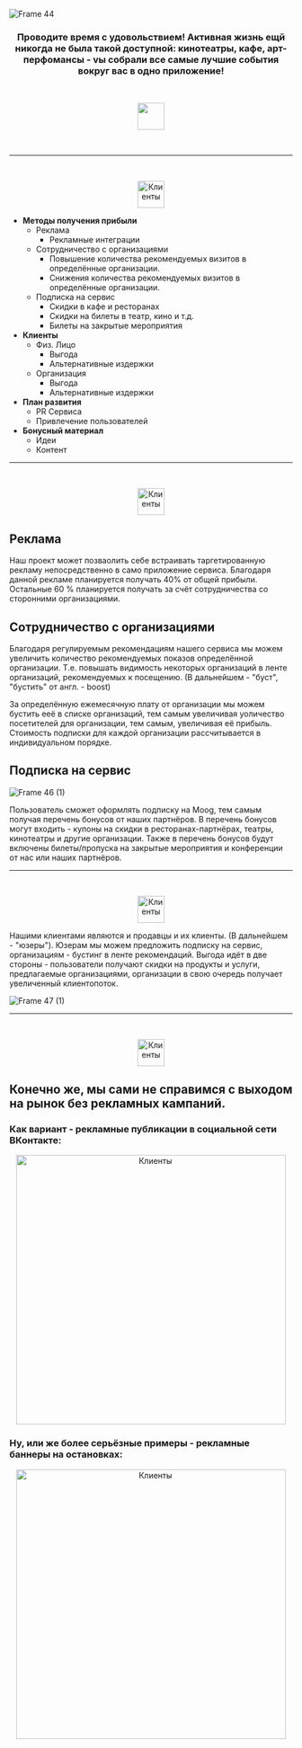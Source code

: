 ![Frame 44](https://user-images.githubusercontent.com/57683566/120108682-fa030f80-c16e-11eb-8be4-4c71f17e4c8a.png)


### <p align="center"> Проводите время с удовольствием! Активная жизнь ещй никогда не была такой доступной: кинотеатры, кафе, арт-перфомансы - vы собрали все самые лучшие события вокруг вас в одно приложение! </p>
<br>
<p align="center">
  <img src="https://user-images.githubusercontent.com/57683566/120108448-d25f7780-c16d-11eb-9247-494f61107012.png" height="48">
</p>
<br>

____

<br>

<p align="center"><img src="https://user-images.githubusercontent.com/57683566/120109169-f96b7880-c170-11eb-91ce-01dffa2b1937.png" height="48" alt="Клиенты"></p>

-	__Методы получения прибыли__
    - Реклама 
        - Рекламные интеграции
    - Сотрудничество с организациями
        - Повышение количества рекомендуемых визитов в определённые организации.
        - Снижения количества рекомендуемых визитов в определённые организации.
    - Подписка на сервис
        - Скидки в кафе и ресторанах
        - Скидки на билеты в театр, кино и т.д.
        - Билеты на закрытые мероприятия
- __Клиенты__
    - Физ. Лицо
        - Выгода
        - Альтернативные издержки
    - Организация
        - Выгода
        - Альтернативные издержки
- __План развития__
    - PR Сервиса
    - Привлечение пользователей
- __Бонусный материал__
    - Идеи
    - Контент

___

<br>

<p align="center"><img src="https://user-images.githubusercontent.com/57683566/120109230-30da2500-c171-11eb-8363-1f5daea89e29.png" height="48" alt="Клиенты"></p>




## __Реклама__
Наш проект может позваолить себе встраивать таргетированную рекламу непосредственно в само приложение сервиса. Благодаря данной рекламе планируется получать 40% от общей прибыли. Остальные 60 %  планируется получать за счёт сотрудничества со сторонними организациями.

## __Сотрудничество с организациями__
Благодаря регулируемым рекомендациям нашего сервиса мы можем увеличить количество рекомендуемых показов определённой организации. Т.е. повышать видимость некоторых организаций в ленте организаций, рекомендуемых к посещению. (В дальнейшем - "буст", "бустить" от англ. - boost)

За определённую ежемесячную плату от организации мы можем бустить ееё в списке организаций, тем самым увеличивая уоличество посетителей для организации, тем самым, увеличивая её прибыль. Стоимость подписки для каждой организации рассчитывается в индивидуальном порядке.


## Подписка на сервис
![Frame 46 (1)](https://user-images.githubusercontent.com/57683566/120109067-8235e480-c170-11eb-9c5d-802479ecfd62.png)

Пользователь сможет оформлять подписку на Moog, тем самым получая перечень  бонусов от наших партнёров. В перечень бонусов могут входить - купоны на скидки в ресторанах-партнёрах, театры, кинотеатры и другие организации. Также в перечень бонусов будут включены билеты/пропуска на закрытые мероприятия и конференции от нас или наших партнёров.

___

<br>
<p align="center"><img src="https://user-images.githubusercontent.com/57683566/120109097-adb8cf00-c170-11eb-9852-37c7b6f7bfb3.png" height="48" alt="Клиенты"></p>

Нашими клиентами являются и продавцы и их клиенты. (В дальнейшем - "юзеры"). Юзерам мы можем предложить подписку на сервис, организациям - бустинг в ленте рекомендаций.
Выгода идёт в две стороны - пользователи получают скидки на продукты и услуги, предлагаемые организациями, организации в свою очередь получает увеличенный клиентопоток.

![Frame 47 (1)](https://user-images.githubusercontent.com/57683566/120109941-44d35600-c174-11eb-911d-d9deb5fc2184.png)

___

<br>
<p align="center"><img src="https://user-images.githubusercontent.com/57683566/120110244-5ec16880-c175-11eb-9b30-110bca546bd9.png" height="48" alt="Клиенты"></p>

## Конечно же, мы сами не справимся с выходом на рынок без рекламных кампаний.

### Как вариант - рекламные публикации в социальной сети ВКонтакте:
<p align="center"><img src="https://user-images.githubusercontent.com/57683566/120110223-45b8b780-c175-11eb-8d80-10d9fee7aad6.png" height="480" alt="Клиенты"></p>

### Ну, или же более серьёзные примеры - рекламные баннеры на остановках:
<p align="center"><img src="https://user-images.githubusercontent.com/57683566/120106983-d12b4c00-c167-11eb-9fbb-8c2fa02f4524.png" height="480" alt="Клиенты"></p>





